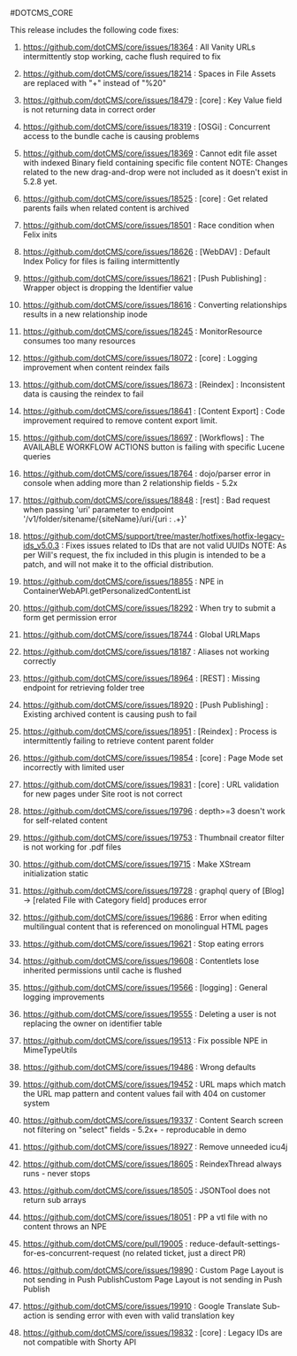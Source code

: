 #DOTCMS_CORE


This release includes the following code fixes:

1. https://github.com/dotCMS/core/issues/18364 : All Vanity URLs intermittently stop working, cache flush required to fix

2. https://github.com/dotCMS/core/issues/18214 : Spaces in File Assets are replaced with "+" instead of "%20"

3. https://github.com/dotCMS/core/issues/18479 : [core] : Key Value field is not returning data in correct order

4. https://github.com/dotCMS/core/issues/18319 : [OSGi] : Concurrent access to the bundle cache is causing problems

5. https://github.com/dotCMS/core/issues/18369 : Cannot edit file asset with indexed Binary field containing specific file content
   NOTE: Changes related to the new drag-and-drop were not included as it doesn't exist in 5.2.8 yet.

6. https://github.com/dotCMS/core/issues/18525 : [core] : Get related parents fails when related content is archived

7. https://github.com/dotCMS/core/issues/18501 : Race condition when Felix inits

8. https://github.com/dotCMS/core/issues/18626 : [WebDAV] : Default Index Policy for files is failing intermittently

9. https://github.com/dotCMS/core/issues/18621 : [Push Publishing] : Wrapper object is dropping the Identifier value

10. https://github.com/dotCMS/core/issues/18616 : Converting relationships results in a new relationship inode

11. https://github.com/dotCMS/core/issues/18245 : MonitorResource consumes too many resources

12. https://github.com/dotCMS/core/issues/18072 : [core] : Logging improvement when content reindex fails

13. https://github.com/dotCMS/core/issues/18673 : [Reindex] : Inconsistent data is causing the reindex to fail

14. https://github.com/dotCMS/core/issues/18641 : [Content Export] : Code improvement required to remove content export limit.

15. https://github.com/dotCMS/core/issues/18697 : [Workflows] : The AVAILABLE WORKFLOW ACTIONS button is failing with specific Lucene queries

16. https://github.com/dotCMS/core/issues/18764 : dojo/parser error in console when adding more than 2 relationship fields - 5.2x

17. https://github.com/dotCMS/core/issues/18848 : [rest] : Bad request when passing 'uri' parameter to endpoint '/v1/folder/sitename/{siteName}/uri/{uri : .+}'

18. https://github.com/dotCMS/support/tree/master/hotfixes/hotfix-legacy-ids_v5.0.3 : Fixes issues related to IDs that are not valid UUIDs
    NOTE: As per Will's request, the fix included in this plugin is intended to be a patch, and will not make it to the official distribution.

19. https://github.com/dotCMS/core/issues/18855 : NPE in ContainerWebAPI.getPersonalizedContentList

20. https://github.com/dotCMS/core/issues/18292 : When try to submit a form get permission error

21. https://github.com/dotCMS/core/issues/18744 : Global URLMaps

22. https://github.com/dotCMS/core/issues/18187 : Aliases not working correctly

23. https://github.com/dotCMS/core/issues/18964 : [REST] : Missing endpoint for retrieving folder tree 

24. https://github.com/dotCMS/core/issues/18920 : [Push Publishing] : Existing archived content is causing push to fail

25. https://github.com/dotCMS/core/issues/18951 : [Reindex] : Process is intermittently failing to retrieve content parent folder

26. https://github.com/dotCMS/core/issues/19854 : [core] : Page Mode set incorrectly with limited user

27. https://github.com/dotCMS/core/issues/19831 : [core] : URL validation for new pages under Site root is not correct

28. https://github.com/dotCMS/core/issues/19796 : depth>=3 doesn't work for self-related content

29. https://github.com/dotCMS/core/issues/19753 : Thumbnail creator filter is not working for .pdf files

30. https://github.com/dotCMS/core/issues/19715 : Make XStream initialization static

31. https://github.com/dotCMS/core/issues/19728	: graphql query of [Blog] -> [related File with Category field] produces error

32. https://github.com/dotCMS/core/issues/19686 : Error when editing multilingual content that is referenced on monolingual HTML pages

33. https://github.com/dotCMS/core/issues/19621	: Stop eating errors

34. https://github.com/dotCMS/core/issues/19608 : Contentlets lose inherited permissions until cache is flushed

35. https://github.com/dotCMS/core/issues/19566 : [logging] : General logging improvements

36. https://github.com/dotCMS/core/issues/19555	: Deleting a user is not replacing the owner on identifier table

37. https://github.com/dotCMS/core/issues/19513	: Fix possible NPE in MimeTypeUtils

38. https://github.com/dotCMS/core/issues/19486	: Wrong defaults

39. https://github.com/dotCMS/core/issues/19452	: URL maps which match the URL map pattern and content values fail with 404 on customer system

40. https://github.com/dotCMS/core/issues/19337	: Content Search screen not filtering on "select" fields - 5.2x+ - reproducable in demo

41. https://github.com/dotCMS/core/issues/18927	: Remove unneeded icu4j

42. https://github.com/dotCMS/core/issues/18605	: ReindexThread always runs - never stops

43. https://github.com/dotCMS/core/issues/18505	: JSONTool does not return sub arrays

44. https://github.com/dotCMS/core/issues/18051	: PP a vtl file with no content throws an NPE

45. https://github.com/dotCMS/core/pull/19005 : reduce-default-settings-for-es-concurrent-request (no related ticket, just a direct PR)

46. https://github.com/dotCMS/core/issues/19890	: Custom Page Layout is not sending in Push PublishCustom Page Layout is not sending in Push Publish

47. https://github.com/dotCMS/core/issues/19910	: Google Translate Sub-action is sending error with even with valid translation key

48. https://github.com/dotCMS/core/issues/19832	: [core] : Legacy IDs are not compatible with Shorty API